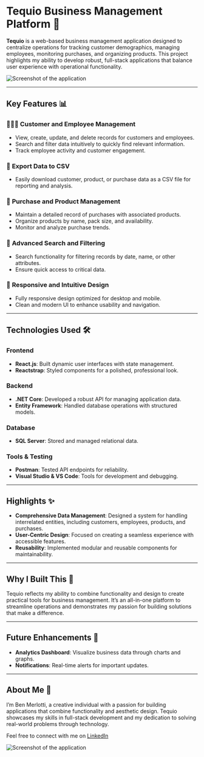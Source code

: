 # Tequio Business Management Platform 🌟

**Tequio** is a web-based business management application designed to centralize operations for tracking customer demographics, managing employees, monitoring purchases, and organizing products. This project highlights my ability to develop robust, full-stack applications that balance user experience with operational functionality.

![Screenshot of the application](images/Screenshots/Screenshot1.png)

---

## Key Features 📊

### 🧑‍🤝‍🧑 **Customer and Employee Management**
- View, create, update, and delete records for customers and employees.
- Search and filter data intuitively to quickly find relevant information.
- Track employee activity and customer engagement.

### 📂 **Export Data to CSV**
- Easily download customer, product, or purchase data as a CSV file for reporting and analysis.

### 💸 **Purchase and Product Management**
- Maintain a detailed record of purchases with associated products.
- Organize products by name, pack size, and availability.
- Monitor and analyze purchase trends.

### 🔎 **Advanced Search and Filtering**
- Search functionality for filtering records by date, name, or other attributes.
- Ensure quick access to critical data.

### 📱 **Responsive and Intuitive Design**
- Fully responsive design optimized for desktop and mobile.
- Clean and modern UI to enhance usability and navigation.

---

## Technologies Used 🛠️

### **Frontend**
- **React.js**: Built dynamic user interfaces with state management.
- **Reactstrap**: Styled components for a polished, professional look.

### **Backend**
- **.NET Core**: Developed a robust API for managing application data.
- **Entity Framework**: Handled database operations with structured models.

### **Database**
- **SQL Server**: Stored and managed relational data.

### **Tools & Testing**
- **Postman**: Tested API endpoints for reliability.
- **Visual Studio & VS Code**: Tools for development and debugging.

---

## Highlights ✨

- **Comprehensive Data Management**: Designed a system for handling interrelated entities, including customers, employees, products, and purchases.
- **User-Centric Design**: Focused on creating a seamless experience with accessible features.
- **Reusability**: Implemented modular and reusable components for maintainability.

---

## Why I Built This 🌟

Tequio reflects my ability to combine functionality and design to create practical tools for business management. It’s an all-in-one platform to streamline operations and demonstrates my passion for building solutions that make a difference.

---

## Future Enhancements 🚀

- **Analytics Dashboard**: Visualize business data through charts and graphs.
- **Notifications**: Real-time alerts for important updates.

---

## About Me 👋

I’m Ben Merlotti, a creative individual with a passion for building applications that combine functionality and aesthetic design. Tequio showcases my skills in full-stack development and my dedication to solving real-world problems through technology.

Feel free to connect with me on [LinkedIn](https://www.linkedin.com/in/benmerlotti/)

![Screenshot of the application](images/Screenshots/Screenshot2.png)
